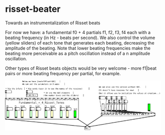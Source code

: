 # risset-beater

Towards an instrumentalization of Risset beats

For now we have: a fundamental f0 + 4 partials f1, f2, f3, f4 each with a beating frequency (in Hz - beats per second). We also control the volume (yellow sliders) of each tone that generates each beating, decreasing the amplitude of the beating. Note that lower beating frequencies make the beating more perceivable as a pitch oscillation instead of a n amplitude oscillation.

Other types of Risset beats objects would be very welcome - more f1|beat pairs or more beating frequency per partial, for example.

![](https://raw.githubusercontent.com/brizolara/risset-beater/main/risset-beater-help.png)
